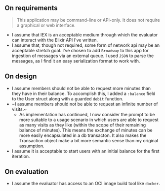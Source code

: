 ## On requirements

> This application may be command-line or API-only. It does not require a graphical or web interface.

- I assume that IEX is an acceptable medium through which the evaluator can interact with the Elixir API I've written.
- I assume that, though not required, some form of network api may be an acceptable stretch goal. I've chosen to add `Broadway` to this app for ingestion of messages via an external queue. I used `JSON` to parse the messages, as I find it an easy serialization format to work with.

## On design

- I assume members should not be able to request more minutes than they have in their balance. To accomplish this, I added a `:balance` field to the User struct along with a guarded `debit` function.
- ~I assume members should not be able to request an infinite number of visits.~
  - As implementation has continued, I now consider the prompt to be more suitable to a usage scenario in which users are able to request as many visits as they like (within the scope of their remaining balance of minutes). This means the exchange of minutes can be more easily encapsulated in a db transacton. It also makes the Transaction object make a bit more semantic sense than my original assumption.
- I assume it is acceptable to start users with an initial balance for the first iteration.

## On evaluation

- I assume the evaluator has access to an OCI image build tool like `docker`.
